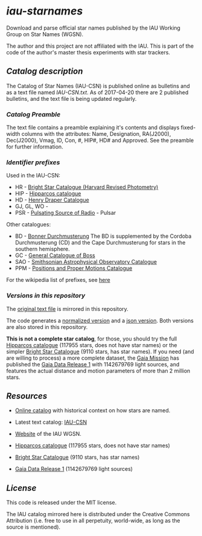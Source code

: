 # *iau-starnames*
Download and parse official star names published by the IAU Working Group on Star Names (WGSN).

The author and this project are not affiliated with the IAU. This is part of the code of the author's master thesis experiments with star trackers.

## *Catalog description*

The Catalog of Star Names (IAU-CSN) is published online as bulletins and as a text file named _IAU-CSN.txt_. As of 2017-04-20 there are 2 published bulletins, and the text file is being updated regularly.

### *Catalog Preamble*
The text file contains a preamble explaining it's contents and displays fixed-width columns with the attributes: Name, Designation, RA(J2000), Dec(J2000), Vmag, ID, Con, #, HIP#, HD# and Approved. See the preamble for further information.

### *Identifier prefixes*

Used in the IAU-CSN:

* HR - [Bright Star Catalogue (Harvard Revised Photometry)](https://en.wikipedia.org/wiki/Bright_Star_Catalogue)
* HIP - [Hipparcos catalogue](https://en.wikipedia.org/wiki/Hipparcos)
* HD - [Henry Draper Catalogue](https://en.wikipedia.org/wiki/Henry_Draper_Catalogue)
* GJ, GL, WO - [](https://en.wikipedia.org/wiki/Gliese_Catalogue_of_Nearby_Stars)
* PSR - [Pulsating Source of Radio](https://en.wikipedia.org/wiki/PSR_B1257%2B12) - Pulsar

Other catalogues:

* BD - [Bonner Durchmusterung](https://en.wikipedia.org/wiki/Durchmusterung)
The BD is supplemented by the Cordoba Durchmusterung (CD) and the Cape Durchmusterung for stars in the southern hemisphere.
* GC - [General Catalogue of Boss](https://en.wikipedia.org/wiki/Boss_General_Catalogue)
* SAO - [Smithsonian Astrophysical Observatory Catalogue](https://en.wikipedia.org/wiki/Smithsonian_Astrophysical_Observatory_Star_Catalog)
* PPM - [Positions and Proper Motions Catalogue](https://en.wikipedia.org/wiki/PPM_Star_Catalogue)

For the wikipedia list of prefixes, see [here](https://en.wikipedia.org/wiki/Star_catalogue)

### *Versions in this repository*
The [original text file](catalog_data/IAU-CSN.txt) is mirrored in this repository.

The code generates a [normalized version](catalog_data/IAU-CSN_normalized.txt) and a [json version](catalog_data/IAU-CSN.json). Both versions are also stored in this repository.



**This is not a complete star catalog**, for those, you should try the full [Hipparcos catalogue](http://cdsarc.u-strasbg.fr/viz-bin/Cat?I/311) (117955 stars, does not have star names) or the simpler [Bright Star Catalogue](http://cdsarc.u-strasbg.fr/viz-bin/Cat?V/50) (9110 stars, has star names). If you need (and are willing to process) a more complete dataset, the [Gaia Mission](http://www.esa.int/Our_Activities/Space_Science/Gaia) has published the [Gaia Data Release 1](http://cdsarc.u-strasbg.fr/viz-bin/Cat?I/337) with 1142679769 light sources, and features the actual distance and motion parameters of more than 2 million stars.



## *Resources*

* [Online catalog](https://www.iau.org/public/themes/naming_stars/) with historical context on how stars are named.

* Latest text catalog: [IAU-CSN](http://www.pas.rochester.edu/~emamajek/WGSN/IAU-CSN.txt)

* [Website](https://www.iau.org/science/scientific_bodies/working_groups/280/) of the IAU WGSN.

* [Hipparcos catalogue](http://cdsarc.u-strasbg.fr/viz-bin/Cat?I/311) (117955 stars, does not have star names)

* [Bright Star Catalogue](http://cdsarc.u-strasbg.fr/viz-bin/Cat?V/50) (9110 stars, has star names)

* [Gaia Data Release 1](http://cdsarc.u-strasbg.fr/viz-bin/Cat?I/337) (1142679769 light sources)

## *License*
This code is released under the MIT license.

The IAU catalog mirrored here is distributed under the Creative Commons Attribution (i.e. free to use in all perpetuity, world-wide, as long as the source is mentioned).